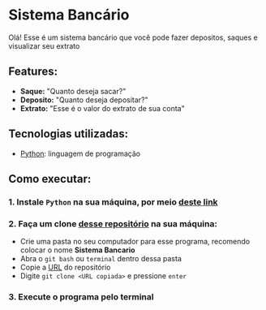 # Sistema Bancário

Olá! Esse é um sistema bancário que você pode fazer depositos, saques e visualizar seu extrato

## Features:
* **Saque:** "Quanto deseja sacar?"<br>
* **Deposito:** "Quanto deseja depositar?"<br>
* **Extrato:** "Esse é o valor do extrato de sua conta"<br>

## Tecnologias utilizadas:

* [Python](https://www.python.org/): linguagem de programação

## Como executar:

### **1. Instale `Python` na sua máquina, por meio [deste link](https://www.python.org/)**

### **2. Faça um clone [desse repositório]() na sua máquina:**

* Crie uma pasta no seu computador para esse programa, recomendo colocar o nome **Sistema Bancario**
* Abra o `git bash` ou `terminal` dentro dessa pasta
* Copie a [URL]() do repositório
* Digite `git clone <URL copiada>` e pressione `enter`

### **3. Execute o programa pelo terminal**


